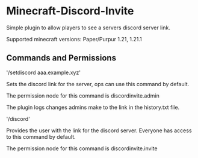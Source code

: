 # Minecraft-Discord-Invite
Simple plugin to allow players to see a servers discord server link.

Supported minecraft versions: Paper/Purpur 1.21, 1.21.1

## Commands and Permissions
'/setdiscord aaa.example.xyz'

Sets the discord link for the server, ops can use this command by default. 

The permission node for this command is discordinvite.admin

The plugin logs changes admins make to the link in the history.txt file.

'/discord'

Provides the user with the link for the discord server. Everyone has access to this command by default.

The permission node for this command is discordinvite.invite


